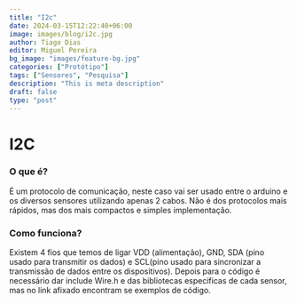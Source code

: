 ```yaml
---
title: "I2c"
date: 2024-03-15T12:22:40+06:00
image: images/blog/i2c.jpg
author: Tiago Dias
editor: Miguel Pereira
bg_image: "images/feature-bg.jpg"
categories: ["Protótipo"]
tags: ["Sensores", "Pesquisa"]
description: "This is meta description"
draft: false
type: "post"
---
```


# I2C

### O que é?

É um protocolo de comunicação, neste caso vai ser usado entre o arduino e os diversos sensores utilizando apenas 2 cabos. Não é dos protocolos mais rápidos, mas dos mais compactos e simples implementação.

### Como funciona?

Existem 4 fios que temos de ligar VDD (alimentação), GND,  SDA (pino usado para transmitir os dados) e SCL(pino usado para sincronizar a transmissão de dados entre os dispositivos). Depois para o código é necessário dar include Wire.h e das bibliotecas especificas de cada sensor, mas no link afixado encontram se exemplos de código.
